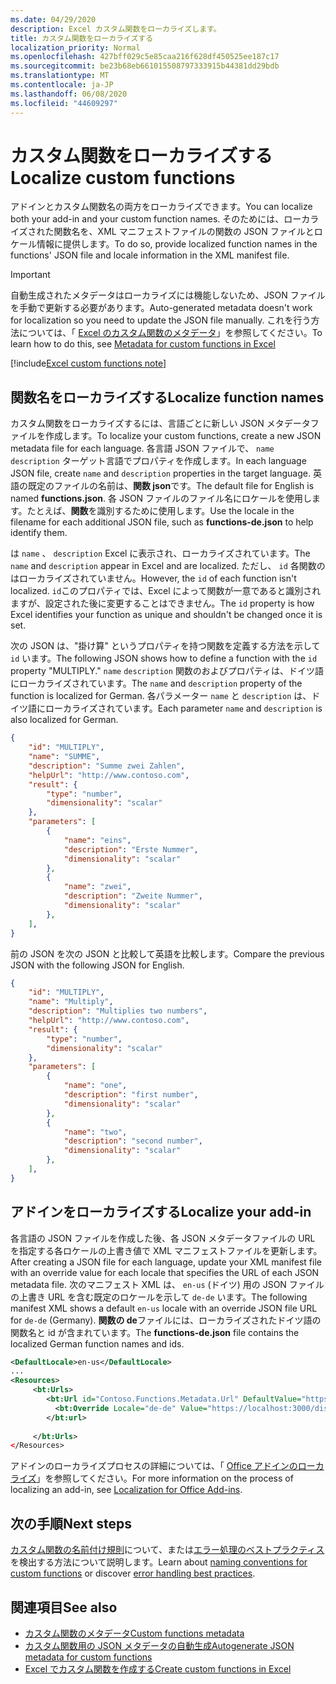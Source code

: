 ```yaml
---
ms.date: 04/29/2020
description: Excel カスタム関数をローカライズします。
title: カスタム関数をローカライズする
localization_priority: Normal
ms.openlocfilehash: 427bff029c5e85caa216f628df450525ee187c17
ms.sourcegitcommit: be23b68eb661015508797333915b44381dd29bdb
ms.translationtype: MT
ms.contentlocale: ja-JP
ms.lasthandoff: 06/08/2020
ms.locfileid: "44609297"
---
```

# <a name="localize-custom-functions"></a><span data-ttu-id="8552d-103">カスタム関数をローカライズする</span><span class="sxs-lookup"><span data-stu-id="8552d-103">Localize custom functions</span></span>

<span data-ttu-id="8552d-104">アドインとカスタム関数名の両方をローカライズできます。</span><span class="sxs-lookup"><span data-stu-id="8552d-104">You can localize both your add-in and your custom function names.</span></span> <span data-ttu-id="8552d-105">そのためには、ローカライズされた関数名を、XML マニフェストファイルの関数の JSON ファイルとロケール情報に提供します。</span><span class="sxs-lookup"><span data-stu-id="8552d-105">To do so, provide localized function names in the functions' JSON file and locale information in the XML manifest file.</span></span>

>[!IMPORTANT]
> <span data-ttu-id="8552d-106">自動生成されたメタデータはローカライズには機能しないため、JSON ファイルを手動で更新する必要があります。</span><span class="sxs-lookup"><span data-stu-id="8552d-106">Auto-generated metadata doesn't work for localization so you need to update the JSON file manually.</span></span> <span data-ttu-id="8552d-107">これを行う方法については、「 [Excel のカスタム関数のメタデータ](custom-functions-json.md)」を参照してください。</span><span class="sxs-lookup"><span data-stu-id="8552d-107">To learn how to do this, see [Metadata for custom functions in Excel](custom-functions-json.md)</span></span>

[!include[Excel custom functions note](../includes/excel-custom-functions-note.md)]

## <a name="localize-function-names"></a><span data-ttu-id="8552d-108">関数名をローカライズする</span><span class="sxs-lookup"><span data-stu-id="8552d-108">Localize function names</span></span>

<span data-ttu-id="8552d-109">カスタム関数をローカライズするには、言語ごとに新しい JSON メタデータファイルを作成します。</span><span class="sxs-lookup"><span data-stu-id="8552d-109">To localize your custom functions, create a new JSON metadata file for each language.</span></span> <span data-ttu-id="8552d-110">各言語 JSON ファイルで、 `name` `description` ターゲット言語でプロパティを作成します。</span><span class="sxs-lookup"><span data-stu-id="8552d-110">In each language JSON file, create `name` and `description` properties in the target language.</span></span> <span data-ttu-id="8552d-111">英語の既定のファイルの名前は、**関数 json**です。</span><span class="sxs-lookup"><span data-stu-id="8552d-111">The default file for English is named **functions.json**.</span></span> <span data-ttu-id="8552d-112">各 JSON ファイルのファイル名にロケールを使用します。たとえば、**関数**を識別するために使用します。</span><span class="sxs-lookup"><span data-stu-id="8552d-112">Use the locale in the filename for each additional JSON file, such as **functions-de.json** to help identify them.</span></span>

<span data-ttu-id="8552d-113">は `name` 、 `description` Excel に表示され、ローカライズされています。</span><span class="sxs-lookup"><span data-stu-id="8552d-113">The `name` and `description` appear in Excel and are localized.</span></span> <span data-ttu-id="8552d-114">ただし、 `id` 各関数のはローカライズされていません。</span><span class="sxs-lookup"><span data-stu-id="8552d-114">However, the `id` of each function isn't localized.</span></span> <span data-ttu-id="8552d-115">`id`このプロパティでは、Excel によって関数が一意であると識別されますが、設定された後に変更することはできません。</span><span class="sxs-lookup"><span data-stu-id="8552d-115">The `id` property is how Excel identifies your function as unique and shouldn't be changed once it is set.</span></span>

<span data-ttu-id="8552d-116">次の JSON は、"掛け算" というプロパティを持つ関数を定義する方法を示して `id` います。</span><span class="sxs-lookup"><span data-stu-id="8552d-116">The following JSON shows how to define a function with the `id` property "MULTIPLY."</span></span> <span data-ttu-id="8552d-117">`name` `description` 関数のおよびプロパティは、ドイツ語にローカライズされています。</span><span class="sxs-lookup"><span data-stu-id="8552d-117">The `name` and `description` property of the function is localized for German.</span></span> <span data-ttu-id="8552d-118">各パラメーター `name` と `description` は、ドイツ語にローカライズされています。</span><span class="sxs-lookup"><span data-stu-id="8552d-118">Each parameter `name` and `description` is also localized for German.</span></span>

```JSON
{
    "id": "MULTIPLY",
    "name": "SUMME",
    "description": "Summe zwei Zahlen",
    "helpUrl": "http://www.contoso.com",
    "result": {
        "type": "number",
        "dimensionality": "scalar"
    },
    "parameters": [
        {
            "name": "eins",
            "description": "Erste Nummer",
            "dimensionality": "scalar"
        },
        {
            "name": "zwei",
            "description": "Zweite Nummer",
            "dimensionality": "scalar"
        },
    ],
}
```

<span data-ttu-id="8552d-119">前の JSON を次の JSON と比較して英語を比較します。</span><span class="sxs-lookup"><span data-stu-id="8552d-119">Compare the previous JSON with the following JSON for English.</span></span>

```JSON
{
    "id": "MULTIPLY",
    "name": "Multiply",
    "description": "Multiplies two numbers",
    "helpUrl": "http://www.contoso.com",
    "result": {
        "type": "number",
        "dimensionality": "scalar"
    },
    "parameters": [
        {
            "name": "one",
            "description": "first number",
            "dimensionality": "scalar"
        },
        {
            "name": "two",
            "description": "second number",
            "dimensionality": "scalar"
        },
    ],
}
```

## <a name="localize-your-add-in"></a><span data-ttu-id="8552d-120">アドインをローカライズする</span><span class="sxs-lookup"><span data-stu-id="8552d-120">Localize your add-in</span></span>

<span data-ttu-id="8552d-121">各言語の JSON ファイルを作成した後、各 JSON メタデータファイルの URL を指定する各ロケールの上書き値で XML マニフェストファイルを更新します。</span><span class="sxs-lookup"><span data-stu-id="8552d-121">After creating a JSON file for each language, update your XML manifest file with an override value for each locale that specifies the URL of each JSON metadata file.</span></span> <span data-ttu-id="8552d-122">次のマニフェスト XML は、 `en-us` (ドイツ) 用の JSON ファイルの上書き URL を含む既定のロケールを示して `de-de` います。</span><span class="sxs-lookup"><span data-stu-id="8552d-122">The following manifest XML shows a default `en-us` locale with an override JSON file URL for `de-de` (Germany).</span></span> <span data-ttu-id="8552d-123">**関数の de**ファイルには、ローカライズされたドイツ語の関数名と id が含まれています。</span><span class="sxs-lookup"><span data-stu-id="8552d-123">The **functions-de.json** file contains the localized German function names and ids.</span></span>

```XML
<DefaultLocale>en-us</DefaultLocale>
...
<Resources>
     <bt:Urls>
        <bt:Url id="Contoso.Functions.Metadata.Url" DefaultValue="https://localhost:3000/dist/functions.json"/>
          <bt:Override Locale="de-de" Value="https://localhost:3000/dist/functions-de.json" />
        </bt:url>
        
     </bt:Urls>
</Resources>
```

<span data-ttu-id="8552d-124">アドインのローカライズプロセスの詳細については、「 [Office アドインのローカライズ](../develop/localization.md#control-localization-from-the-manifest)」を参照してください。</span><span class="sxs-lookup"><span data-stu-id="8552d-124">For more information on the process of localizing an add-in, see [Localization for Office Add-ins](../develop/localization.md#control-localization-from-the-manifest).</span></span>

## <a name="next-steps"></a><span data-ttu-id="8552d-125">次の手順</span><span class="sxs-lookup"><span data-stu-id="8552d-125">Next steps</span></span>
<span data-ttu-id="8552d-126">[カスタム関数の名前付け規則](custom-functions-naming.md)について、または[エラー処理のベストプラクティス](custom-functions-errors.md)を検出する方法について説明します。</span><span class="sxs-lookup"><span data-stu-id="8552d-126">Learn about [naming conventions for custom functions](custom-functions-naming.md) or discover [error handling best practices](custom-functions-errors.md).</span></span>

## <a name="see-also"></a><span data-ttu-id="8552d-127">関連項目</span><span class="sxs-lookup"><span data-stu-id="8552d-127">See also</span></span>

* [<span data-ttu-id="8552d-128">カスタム関数のメタデータ</span><span class="sxs-lookup"><span data-stu-id="8552d-128">Custom functions metadata</span></span>](custom-functions-json.md)
* [<span data-ttu-id="8552d-129">カスタム関数用の JSON メタデータの自動生成</span><span class="sxs-lookup"><span data-stu-id="8552d-129">Autogenerate JSON metadata for custom functions</span></span>](custom-functions-json-autogeneration.md)
* [<span data-ttu-id="8552d-130">Excel でカスタム関数を作成する</span><span class="sxs-lookup"><span data-stu-id="8552d-130">Create custom functions in Excel</span></span>](custom-functions-overview.md)
